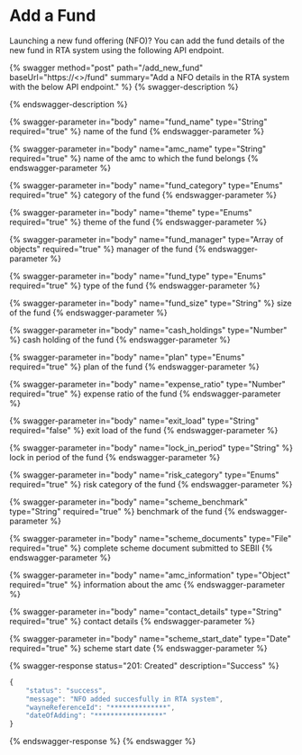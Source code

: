 # Add a Fund

Launching a new fund offering (NFO)? You can add the fund details of the new fund in RTA system using the following API endpoint.

{% swagger method="post" path="/add_new_fund" baseUrl="https://<<BASE URL>>/fund" summary="Add a NFO details in the RTA system with the below API endpoint." %}
{% swagger-description %}

{% endswagger-description %}

{% swagger-parameter in="body" name="fund_name" type="String" required="true" %}
name of the fund
{% endswagger-parameter %}

{% swagger-parameter in="body" name="amc_name" type="String" required="true" %}
name of the amc to which the fund belongs
{% endswagger-parameter %}

{% swagger-parameter in="body" name="fund_category" type="Enums" required="true" %}
category of the fund
{% endswagger-parameter %}

{% swagger-parameter in="body" name="theme" type="Enums" required="true" %}
theme of the fund
{% endswagger-parameter %}

{% swagger-parameter in="body" name="fund_manager" type="Array of objects" required="true" %}
manager of the fund
{% endswagger-parameter %}

{% swagger-parameter in="body" name="fund_type" type="Enums" required="true" %}
type of the fund
{% endswagger-parameter %}

{% swagger-parameter in="body" name="fund_size" type="String" %}
size of the fund
{% endswagger-parameter %}

{% swagger-parameter in="body" name="cash_holdings" type="Number" %}
cash holding of the fund
{% endswagger-parameter %}

{% swagger-parameter in="body" name="plan" type="Enums" required="true" %}
plan of the fund
{% endswagger-parameter %}

{% swagger-parameter in="body" name="expense_ratio" type="Number" required="true" %}
expense ratio of the fund
{% endswagger-parameter %}

{% swagger-parameter in="body" name="exit_load" type="String" required="false" %}
exit load of the fund
{% endswagger-parameter %}

{% swagger-parameter in="body" name="lock_in_period" type="String" %}
lock in period of the fund
{% endswagger-parameter %}

{% swagger-parameter in="body" name="risk_category" type="Enums" required="true" %}
risk category of the fund
{% endswagger-parameter %}

{% swagger-parameter in="body" name="scheme_benchmark" type="String" required="true" %}
benchmark of the fund
{% endswagger-parameter %}

{% swagger-parameter in="body" name="scheme_documents" type="File" required="true" %}
complete scheme document submitted to SEBII
{% endswagger-parameter %}

{% swagger-parameter in="body" name="amc_information" type="Object" required="true" %}
information about the amc
{% endswagger-parameter %}

{% swagger-parameter in="body" name="contact_details" type="String" required="true" %}
contact details
{% endswagger-parameter %}

{% swagger-parameter in="body" name="scheme_start_date" type="Date" required="true" %}
scheme start date
{% endswagger-parameter %}

{% swagger-response status="201: Created" description="Success" %}
```javascript
{
    "status": "success",
    "message": "NFO added succesfully in RTA system",
    "wayneReferenceId": "**************",
    "dateOfAdding": "*****************"
}
```
{% endswagger-response %}
{% endswagger %}
